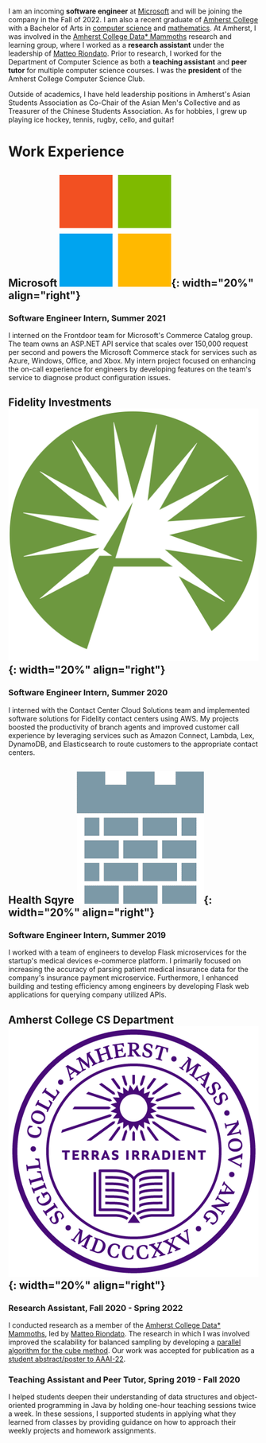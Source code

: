 <br>

I am an incoming **software engineer** at
[Microsoft](https://www.microsoft.com/) and will be joining the company in the
Fall of 2022. I am also a recent graduate of [Amherst
College](https://www.amherst.edu/) with a Bachelor of Arts in [computer
science](https://www.amherst.edu/academiclife/departments/computer_science) and
[mathematics](https://www.amherst.edu/academiclife/departments/mathematics-statistics).
At Amherst, I was involved in the [Amherst College Data*
Mammoths](https://acdmammoths.github.io/) research and learning group, where I
worked as a **research assistant** under the leadership  of [Matteo
Riondato](https://matteo.rionda.to/). Prior to research, I worked for the
Department of Computer Science as both a **teaching assistant** and **peer
tutor** for multiple computer science courses. I was the **president** of the
Amherst College Computer Science Club.

Outside of academics, I have held leadership positions in Amherst's Asian
Students Association as Co-Chair of the Asian Men's Collective and as Treasurer
of the Chinese Students Association. As for hobbies, I grew up playing ice
hockey, tennis, rugby, cello, and guitar!

# Work Experience

## Microsoft ![](assets/img/microsoft.png){: width="20%" align="right"}

### Software Engineer Intern, Summer 2021

I interned on the Frontdoor team for Microsoft's Commerce Catalog group. The
team owns an ASP.NET API service that scales over 150,000 request per second and
powers the Microsoft Commerce stack for services such as Azure, Windows, Office,
and Xbox. My intern project focused on enhancing the on-call experience for
engineers by developing features on the team's service to diagnose product
configuration issues.

## Fidelity Investments ![](assets/img/fidelity.png){: width="20%" align="right"}

### Software Engineer Intern, Summer 2020

I interned with the Contact Center Cloud Solutions team and implemented software
solutions for Fidelity contact centers using AWS. My projects boosted the
productivity of branch agents and improved customer call experience by
leveraging services such as Amazon Connect, Lambda, Lex, DynamoDB, and
Elasticsearch to route customers to the appropriate contact centers.

## Health Sqyre ![](assets/img/health-sqyre.png){: width="20%" align="right"}

### Software Engineer Intern, Summer 2019

I worked with a team of engineers to develop Flask microservices for the
startup's medical devices e-commerce platform. I primarily focused on increasing
the accuracy of parsing patient medical insurance data for the company's
insurance payment microservice. Furthermore, I enhanced building and testing
efficiency among engineers by developing Flask web applications for querying
company utilized APIs.

## Amherst College CS Department ![](assets/img/amherst.png){: width="20%" align="right"}

### Research Assistant, Fall 2020 - Spring 2022

I conducted research as a member of the [Amherst College Data*
Mammoths](https://acdmammoths.github.io/), led by [Matteo
Riondato](https://matteo.rionda.to/). The research in which I was involved
improved the scalability for balanced sampling by developing a [parallel
algorithm for the cube
method](https://github.com/acdmammoths/parallelcubesampling). Our work was
accepted for publication as a [student abstract/poster to
AAAI-22](https://aaai.org/Conferences/AAAI-22/student-abstract-and-poster-program/).

### Teaching Assistant and Peer Tutor, Spring 2019 - Fall 2020

I helped students deepen their understanding of data structures and
object-oriented programming in Java by holding one-hour teaching sessions twice
a week. In these sessions, I supported students in applying what they learned
from classes by providing guidance on how to approach their weekly projects and
homework assignments.
